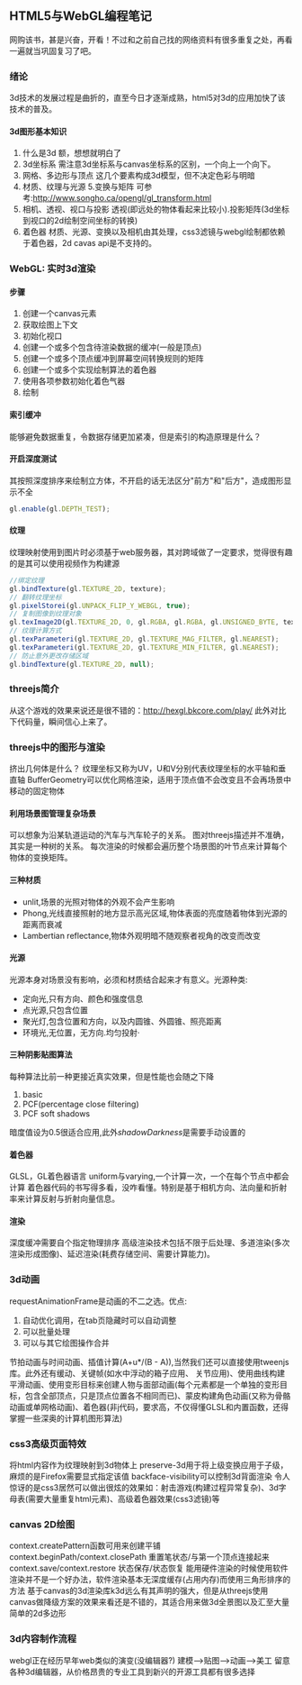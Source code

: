 ## HTML5与WebGL编程笔记
网购该书，甚是兴奋，开看！不过和之前自己找的网络资料有很多重复之处，再看一遍就当巩固复习了吧。

### 绪论
3d技术的发展过程是曲折的，直至今日才逐渐成熟，html5对3d的应用加快了该技术的普及。
#### 3d图形基本知识
1. 什么是3d
额，想想就明白了
2. 3d坐标系
需注意3d坐标系与canvas坐标系的区别，一个向上一个向下。
3. 网格、多边形与顶点
这几个要素构成3d模型，但不决定色彩与明暗
4. 材质、纹理与光源
5.变换与矩阵
可参考:http://www.songho.ca/opengl/gl_transform.html
6. 相机、透视、视口与投影
透视(即远处的物体看起来比较小).投影矩阵(3d坐标到视口的2d绘制空间坐标的转换)
7. 着色器
材质、光源、变换以及相机由其处理，css3滤镜与webgl绘制都依赖于着色器，2d cavas api是不支持的。

### WebGL: 实时3d渲染
#### 步骤
1. 创建一个canvas元素
2. 获取绘图上下文
3. 初始化视口
4. 创建一个或多个包含待渲染数据的缓冲(一般是顶点)
5. 创建一个或多个顶点缓冲到屏幕空间转换规则的矩阵
6. 创建一个或多个实现绘制算法的着色器
7. 使用各项参数初始化着色气器
8. 绘制

#### 索引缓冲
能够避免数据重复，令数据存储更加紧凑，但是索引的构造原理是什么？

####  开启深度测试
其按照深度排序来绘制立方体，不开启的话无法区分"前方"和"后方"，造成图形显示不全
```javascript
gl.enable(gl.DEPTH_TEST);
```

#### 纹理
纹理映射使用到图片时必须基于web服务器，其对跨域做了一定要求，觉得很有趣的是其可以使用视频作为构建源
```javascript
//绑定纹理
gl.bindTexture(gl.TEXTURE_2D, texture);
// 翻转纹理坐标
gl.pixelStorei(gl.UNPACK_FLIP_Y_WEBGL, true);
// 复制图像到纹理对象
gl.texImage2D(gl.TEXTURE_2D, 0, gl.RGBA, gl.RGBA, gl.UNSIGNED_BYTE, texture.image);
// 纹理计算方式
gl.texParameteri(gl.TEXTURE_2D, gl.TEXTURE_MAG_FILTER, gl.NEAREST);
gl.texParameteri(gl.TEXTURE_2D, gl.TEXTURE_MIN_FILTER, gl.NEAREST);
// 防止意外更改存储区域
gl.bindTexture(gl.TEXTURE_2D, null);
```

### threejs简介
从这个游戏的效果来说还是很不错的：http://hexgl.bkcore.com/play/
此外对比下代码量，瞬间信心上来了。

### threejs中的图形与渲染
挤出几何体是什么？
纹理坐标又称为UV，U和V分别代表纹理坐标的水平轴和垂直轴
BufferGeometry可以优化网格渲染，适用于顶点值不会改变且不会再场景中移动的固定物体
#### 利用场景图管理复杂场景
可以想象为沿某轨道运动的汽车与汽车轮子的关系。
图对threejs描述并不准确，其实是一种树的关系。
每次渲染的时候都会遍历整个场景图的叶节点来计算每个物体的变换矩阵。

#### 三种材质
* unlit,场景的光照对物体的外观不会产生影响
* Phong,光线直接照射的地方显示高光区域,物体表面的亮度随着物体到光源的距离而衰减
* Lambertian reflectance,物体外观明暗不随观察者视角的改变而改变

#### 光源
光源本身对场景没有影响，必须和材质结合起来才有意义。光源种类:
* 定向光,只有方向、颜色和强度信息
* 点光源,只包含位置
* 聚光灯,包含位置和方向，以及内圆锥、外圆锥、照亮距离
* 环境光,无位置，无方向.均匀投射·

#### 三种阴影贴图算法
每种算法比前一种更接近真实效果，但是性能也会随之下降
1. basic
2. PCF(percentage close filtering)
3. PCF soft shadows

暗度值设为0.5很适合应用,此外*shadowDarkness*是需要手动设置的

#### 着色器
GLSL，GL着色器语言
uniform与varying,一个计算一次，一个在每个节点中都会计算
着色器代码的书写得多看，没咋看懂。特别是基于相机方向、法向量和折射率来计算反射与折射向量信息。

#### 渲染
深度缓冲需要自个指定物理排序
高级渲染技术包括不限于后处理、多道渲染(多次渲染形成图像)、延迟渲染(耗费存储空间、需要计算能力)。


### 3d动画
requestAnimationFrame是动画的不二之选。优点:
1. 自动优化调用，在tab页隐藏时可以自动调整
2. 可以批量处理
3. 可以与其它绘图操作合并

节拍动画与时间动画、插值计算(A+u*/(B - A)),当然我们还可以直接使用tweenjs库。此外还有缓动、关键帧(如水中浮动的箱子应用、
关节应用)、使用曲线构建平滑动画、使用变形目标来创建人物与面部动画(每个元素都是一个单独的变形目标，包含全部顶点，只是顶点位置各不相同而已)、蒙皮构建角色动画(又称为骨骼动画或单网格动画)、着色器(非j代码，要求高，不仅得懂GLSL和内置函数，还得掌握一些深奥的计算机图形算法)

### css3高级页面特效
将html内容作为纹理映射到3d物体上
preserve-3d用于将上级变换应用于子级，麻烦的是Firefox需要显式指定该值
backface-visibility可以控制3d背面渲染
令人惊讶的是css3居然可以做出很炫的效果如：射击游戏(构建过程异常复杂)、3d字母表(需要大量重复html元素)、高级着色器效果(css3滤镜)等

### canvas 2D绘图
context.createPattern函数可用来创建平铺
context.beginPath/context.closePath 重置笔状态/与第一个顶点连接起来
context.save/context.restore  状态保存/状态恢复
能用硬件渲染的时候使用软件渲染并不是一个好办法，软件渲染基本无深度缓存(占用内存)而使用三角形排序的方法
基于canvas的3d渲染库k3d远么有其声明的强大，但是从threejs使用canvas做降级方案的效果来看还是不错的，其适合用来做3d全景图以及汇至大量简单的2d多边形

### 3d内容制作流程
webgl正在经历早年web类似的演变(没编辑器?)
建模-->贴图-->动画-->美工
留意各种3d编辑器，从价格昂贵的专业工具到新兴的开源工具都有很多选择










